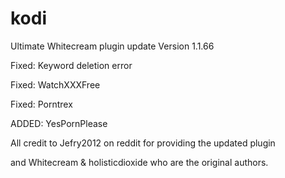 # kodi
Ultimate Whitecream plugin update	Version 1.1.66

Fixed: Keyword deletion error

Fixed: WatchXXXFree

Fixed: Porntrex

ADDED: YesPornPlease

All credit to Jefry2012 on reddit for providing the updated plugin 

and Whitecream & holisticdioxide who are the original authors.
